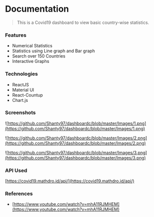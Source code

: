 
# Documentation

> This is a Covid19 dashboard to view basic country-wise statistics.

### Features

- Numerical Statistics
- Statistics using Line graph and Bar graph
- Search over 150 Countries
- Interactive Graphs

### Technologies

- ReactJS
- Material UI
- React-Countup
- Chart.js

### Screenshots

![https://github.com/Shanty97/dashboardc/blob/master/Images/1.png](https://github.com/Shanty97/dashboardc/blob/master/Images/1.png)

![https://github.com/Shanty97/dashboardc/blob/master/Images/2.png](https://github.com/Shanty97/dashboardc/blob/master/Images/2.png)

![https://github.com/Shanty97/dashboardc/blob/master/Images/3.png](https://github.com/Shanty97/dashboardc/blob/master/Images/3.png)



### API Used

[https://covid19.mathdro.id/api/](https://covid19.mathdro.id/api/)

### References

- [https://www.youtube.com/watch?v=mhA11RJMHEM](https://www.youtube.com/watch?v=mhA11RJMHEM)
